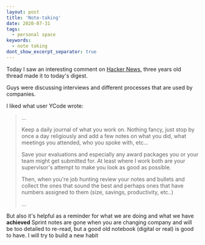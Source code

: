 ```yaml
---
layout: post
title: 'Note-taking'
date: 2020-07-31
tags:
  - personal space
keywords:
  - note taking
dont_show_excerpt_separator: true
---
```


Today I saw an interesting comment on [Hacker News](https://news.ycombinator.com/item?id=13874026), three years old thread made it to today's digest.

Guys were discussing interviews and different processes that are used by companies.

I liked what user YCode wrote:

<blockquote>
...
<p/>
Keep a daily journal of what you work on. Nothing fancy, just stop by once a day religiously and add a few notes on what you did, what meetings you attended, who you spoke with, etc...
<p/>
Save your evaluations and especially any award packages you or your team might get submitted for. At least where I work both are your supervisor's attempt to make you look as good as possible.
<p/>

Then, when you're job hunting review your notes and bullets and collect the ones that sound the best and perhaps ones that have numbers assigned to them (size, savings, productivity, etc..)

<p/>
...
</blockquote>

But also it's helpful as a reminder for what we are doing and what we have **achieved**
Sprint notes are gone when you are changing company and will be too detailed to re-read, but a good old notebook (digital or real) is good to have. I will try to build a new habit
